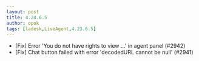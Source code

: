 ```yaml
---
layout: post
title: 4.24.6.5
author: opok
tags: [ladesk,LiveAgent,4.23.6.5]
---
```


- [Fix] Error 'You do not have rights to view ...' in agent panel (#2942)
- [Fix] Chat button failed with error 'decodedURL cannot be null' (#2941)

